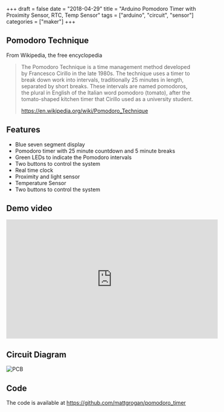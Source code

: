 +++
draft = false
date = "2018-04-29"
title = "Arduino Pomodoro Timer with Proximity Sensor, RTC, Temp Sensor"
tags = ["arduino", "circuit", "sensor"]
categories = ["maker"]
+++

## Pomodoro Technique

From Wikipedia, the free encyclopedia

> The Pomodoro Technique is a time management method developed by Francesco Cirillo in the late 1980s. The technique uses a timer to break down work into intervals, traditionally 25 minutes in length, separated by short breaks. These intervals are named pomodoros, the plural in English of the Italian word pomodoro (tomato), after the tomato-shaped kitchen timer that Cirillo used as a university student.
>
> https://en.wikipedia.org/wiki/Pomodoro_Technique

## Features

* Blue seven segment display
* Pomodoro timer with 25 minute countdown and 5 minute breaks
* Green LEDs to indicate the Pomodoro intervals
* Two buttons to control the system
* Real time clock
* Proximity and light sensor
* Temperature Sensor
* Two buttons to control the system

## Demo video

<iframe width="560" height="315" src="https://www.youtube.com/embed/EmQLqyXR2Ug" frameborder="0" allow="autoplay; encrypted-media" allowfullscreen></iframe>


## Circuit Diagram

![PCB](/images/pomodoro_fritzing.png)

## Code

The code is available at https://github.com/mattgrogan/pomodoro_timer
